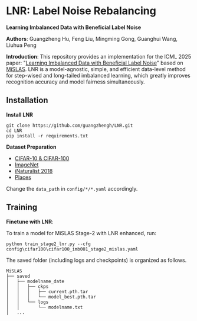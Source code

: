 # LNR: Label Noise Rebalancing
**Learning Imbalanced Data with Beneficial Label Noise**

**Authors**: Guangzheng Hu, Feng Liu, Mingming Gong, Guanghui Wang, Liuhua Peng

**Introduction**: This repository provides an implementation for the ICML 2025 paper: "[Learning Imbalanced Data with Beneficial Label Noise](https://icml.cc/virtual/2025/poster/46163)" based on [MiSLAS](https://github.com/dvlab-research/MiSLAS). LNR is a model-agnostic, simple, and efficient data-level method for step-wised and long-tailed imbalanced learning, which greatly improves recognition accuracy and model fairness simultaneously.

## Installation

**Install LNR**
```
git clone https://github.com/guangzhengh/LNR.git
cd LNR
pip install -r requirements.txt
```

**Dataset Preparation**
* [CIFAR-10 & CIFAR-100](https://www.cs.toronto.edu/~kriz/cifar.html)
* [ImageNet](http://image-net.org/index)
* [iNaturalist 2018](https://github.com/visipedia/inat_comp/tree/master/2018)
* [Places](http://places2.csail.mit.edu/download.html)

Change the `data_path` in `config/*/*.yaml` accordingly.

## Training

**Finetune with LNR**:

To train a model for MiSLAS Stage-2 with LNR enhanced, run:

```
python train_stage2_lnr.py --cfg config\cifar100\cifar100_imb001_stage2_mislas.yaml
```

The saved folder (including logs and checkpoints) is organized as follows.
```
MiSLAS
├── saved
│   ├── modelname_date
│   │   ├── ckps
│   │   │   ├── current.pth.tar
│   │   │   └── model_best.pth.tar
│   │   └── logs
│   │       └── modelname.txt
│   ...   
```
